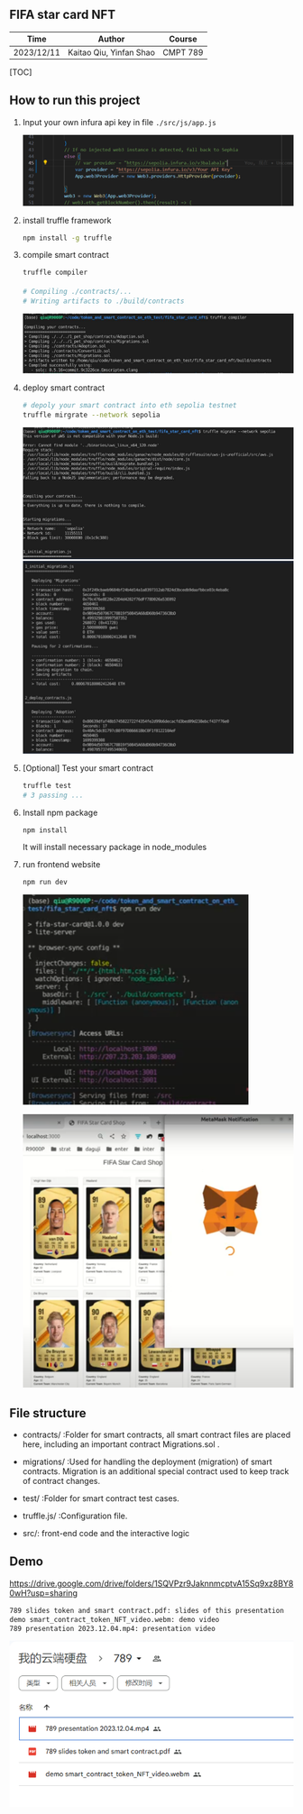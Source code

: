 ## FIFA star card NFT

| Time       | Author                  | Course   |
| ---------- | ----------------------- | -------- |
| 2023/12/11 | Kaitao Qiu, Yinfan Shao | CMPT 789 |

[TOC]

## How to run this project

1. Input your own infura api key in file `./src/js/app.js`

   ![image-20231211110543493](README.assets/image-20231211110543493.png)

2. install truffle framework

   ```bash
   npm install -g truffle
   ```

3. compile smart contract

   ```bash
   truffle compiler
   
   # Compiling ./contracts/...
   # Writing artifacts to ./build/contracts
   ```

   ![image-20231211111416516](README.assets/image-20231211111416516.png)
   

4. deploy smart contract

   ```bash
   # depoly your smart contract into eth sepolia testnet
   truffle mirgrate --network sepolia
   ```

   ![image-20231211111426799](README.assets/image-20231211111426799.png)
   ![image-20231211111437600](README.assets/image-20231211111437600.png)

5. [Optional] Test your smart contract

   ```bash
   truffle test
   # 3 passing ...
   ```

6. Install npm package

   ```bash
   npm install
   ```

   It will install necessary package in node_modules

7. run frontend website

   ```bash
   npm run dev
   ```

   ![image-20231211111807658](README.assets/image-20231211111807658.png)

   ![image-20231211111831604](README.assets/image-20231211111831604.png)

   

   



## File structure

- contracts/ :Folder for smart contracts, all smart contract files are placed here, including an important contract Migrations.sol .

- migrations/ :Used for handling the deployment (migration) of smart contracts. Migration is an additional special contract used to keep track of contract changes.

- test/ :Folder for smart contract test cases.

- truffle.js/ :Configuration file.
- src/: front-end code and the interactive logic

## Demo

https://drive.google.com/drive/folders/1SQVPzr9JaknnmcptvA15Sq9xz8BY80wH?usp=sharing

```
789 slides token and smart contract.pdf: slides of this presentation
demo smart_contract_token_NFT_video.webm: demo video
789 presentation 2023.12.04.mp4: presentation video
```

![image-20231211110214804](README.assets/image-20231211110214804.png)
